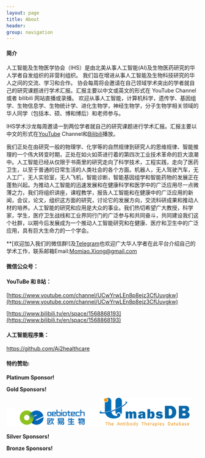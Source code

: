 ```yaml
---
layout: page
title: About
header:
group: navigation
---
```


#### 简介

人工智能及生物医学协会（IHS）是由北美从事人工智能(AI)及生物医药研究的华人学者自发组织的非营利组织。 我们旨在增进从事人工智能及生物科技研究的华人之间的交流、学习和合作。 协会每周将会邀请在自己领域学术突出的学者就自己的研究课题进行学术汇报。汇报主要以中文或英文的形式在 YouTube Channel 或者 bilibili 网站直播或录播。 欢迎从事人工智能，计算机科学，遗传学、基因组学、生物信息学、生物统计学、进化生物学，神经生物学，分子生物学相关领域的华人同学（包括本、硕、博和博后）和老师参与。

IHS学术沙龙每周邀请一到两位学者就自己的研究课题进行学术汇报。汇报主要以中文的形式在[YouTube](https://www.youtube.com/channel/UCk4tsPZOzGkP2IaU4YvUG_g/videos) Channel和[Bilibili](https://space.bilibili.com/298768313)播放。

我们正处在由研究一般的物理学、化学等的自然规律到研究人的思维规律、智能推理的一个伟大转变时期，正处在如火如茶进行着的第四次工业技术革命的巨大浪潮中。人工智能已经从仅限于书斋里的研究走向了科学技术，工程实践，走向了医药卫生，以至于普通的日常生活的人类社会的各个方面。机器人，无人驾驶汽车，无人工厂，无人实验室，无人飞机，智能诊断，智能基因组学和智能药物的发展正在蓬勃兴起。为推动人工智能的迅速发展和在健康科学和医学中的广泛应用尽一点微薄之力，我们将组织讲座，课程教学，报告人工智能和在健康中的广泛应用的新闻，会议，论文，组织这方面的研究，讨论它的发展方向，交流科研成果和推动人材的培养。人工智能的研究和应用是大众的事业。我们热切希望广大教授，科学家，学生，医疗卫生战线和工业界同行门的广泛参与和共同奋斗，共同建设我们这个社群，以期今后发展成为一个推动人工智能研究和在健康、医疗和卫生中的广泛应用，具有巨大生命力的一个学会。

**[欢迎加入我们的微信群!]及[Telegram](https://t.me/+Nr2vEpia2fIwMjIx)也欢迎广大华人学者在此平台介绍自己的学术工作，联系邮箱Email:[Momiao.Xiong@gmail.com](mailto:Momiao.Xiong@gmail.com)


#### 微信公众号：

#### YouTuBe 和 B站：

[https://www.youtube.com/channel/UCwYrwLEn8p8ejz3CfUuvgkw](https://www.youtube.com/channel/UCwYrwLEn8p8ejz3CfUuvgkw)

[https://www.bilibili.tv/en/space/1568868193](https://www.bilibili.tv/en/space/1568868193)

#### 人工智能程序集：

https://github.com/Ai2healthcare

#### 特约赞助:

**Platinum Sponsor!**


**Gold Sponsors!**

[<img alt="" width="240px" src="images/oebiotech.png" />](https://www.oebiotech.com/)
[<img alt="" width="240px" src="images/Umabs-2022.png" />](https://umabs.com/)

**Silver Sponsors!**


**Bronze Sponsors!**

